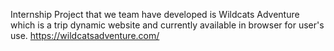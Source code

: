 Internship Project that we team have developed is Wildcats Adventure which is a trip dynamic website and currently available in browser for user's use.
https://wildcatsadventure.com/

